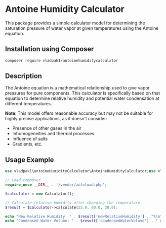 # Antoine Humidity Calculator

This package provides a simple calculator model for determining the saturation pressure of water vapor at given temperatures using the Antoine equation.

## Installation using Composer

```bash
composer require vladpak1/antoinehumiditycalculator
```

## Description

The Antoine equation is a mathematical relationship used to give vapor pressures for pure components. This calculator is specifically based on that equation to determine relative humidity and potential water condensation at different temperatures.


**Note**: This model offers reasonable accuracy but may not be suitable for highly precise applications, as it doesn't consider:

- Presence of other gases in the air
- Inhomogeneities and thermal processes
- Influence of salts
- Gradients, etc.

## Usage Example

```php
use vladpak1\antoineHumidityCalculator\AntoineHumidityCalculator;use vladpak1\AntoineHumidityCalculator\Calculator;

// Load composer
require_once __DIR__ . '/vendor/autoload.php';

$calculator = new Calculator();

// Calculate relative humidity after changing the temperature.
$result = $calculator->calculate(25.0, 60.0, 30.0);

echo "New Relative Humidity: " . $result['newRelativeHumidity'] . "%\n";
echo "Condensed Water Volume: " . $result['condensedWaterVolume'] . " ml\n";
```
